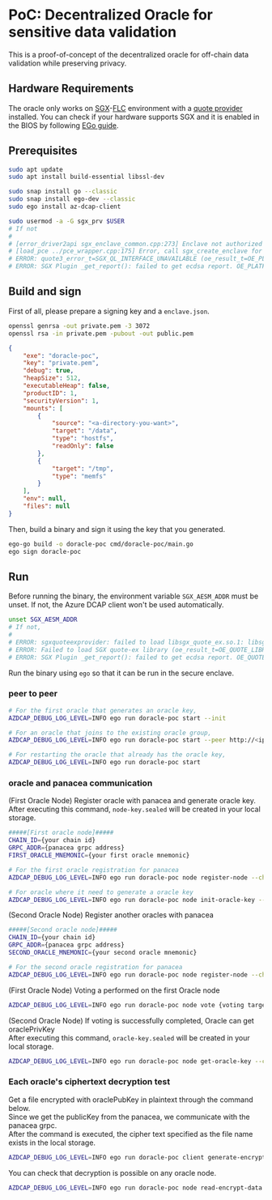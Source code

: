 # PoC: Decentralized Oracle for sensitive data validation

This is a proof-of-concept of the decentralized oracle for off-chain data validation while preserving privacy.


## Hardware Requirements

The oracle only works on [SGX](https://www.intel.com/content/www/us/en/developer/tools/software-guard-extensions/overview.html)-[FLC](https://github.com/intel/linux-sgx/blob/master/psw/ae/ref_le/ref_le.md) environment with a [quote provider](https://docs.edgeless.systems/ego/#/reference/attest) installed.
You can check if your hardware supports SGX and it is enabled in the BIOS by following [EGo guide](https://docs.edgeless.systems/ego/#/getting-started/troubleshoot?id=hardware).


## Prerequisites

```bash
sudo apt update
sudo apt install build-essential libssl-dev

sudo snap install go --classic
sudo snap install ego-dev --classic
sudo ego install az-dcap-client

sudo usermod -a -G sgx_prv $USER
# If not
#
# [error_driver2api sgx_enclave_common.cpp:273] Enclave not authorized to run, .e.g. provisioning enclave hosted in app without access rights to /dev/sgx_provision. You need add the user id to group sgx_prv or run the app as root.
# [load_pce ../pce_wrapper.cpp:175] Error, call sgx_create_enclave for PCE fail [load_pce], SGXError:4004.
# ERROR: quote3_error_t=SGX_QL_INTERFACE_UNAVAILABLE (oe_result_t=OE_PLATFORM_ERROR) [openenclave-src/host/sgx/sgxquote.c:oe_sgx_qe_get_target_info:706]
# ERROR: SGX Plugin _get_report(): failed to get ecdsa report. OE_PLATFORM_ERROR (oe_result_t=OE_PLATFORM_ERROR) [openenclave-src/enclave/sgx/attester.c:_get_report:320]
```


## Build and sign

First of all, please prepare a signing key and a `enclave.json`.
```bash
openssl genrsa -out private.pem -3 3072
openssl rsa -in private.pem -pubout -out public.pem
```
```json
{
	"exe": "doracle-poc",
	"key": "private.pem",
	"debug": true,
	"heapSize": 512,
	"executableHeap": false,
	"productID": 1,
	"securityVersion": 1,
	"mounts": [
		{
			"source": "<a-directory-you-want>",
			"target": "/data",
			"type": "hostfs",
			"readOnly": false
		},
		{
			"target": "/tmp",
			"type": "memfs"
		}
	],
	"env": null,
	"files": null
}
```

Then, build a binary and sign it using the key that you generated.
```bash
ego-go build -o doracle-poc cmd/doracle-poc/main.go
ego sign doracle-poc
```


## Run

Before running the binary, the environment variable `SGX_AESM_ADDR` must be unset.
If not, the Azure DCAP client won't be used automatically.
```bash
unset SGX_AESM_ADDR
# If not,
#
# ERROR: sgxquoteexprovider: failed to load libsgx_quote_ex.so.1: libsgx_quote_ex.so.1: cannot open shared object file: No such file or directory [openenclave-src/host/sgx/linux/sgxquoteexloader.c:oe_sgx_load_quote_ex_library:118]
# ERROR: Failed to load SGX quote-ex library (oe_result_t=OE_QUOTE_LIBRARY_LOAD_ERROR) [openenclave-src/host/sgx/sgxquote.c:oe_sgx_qe_get_target_info:688]
# ERROR: SGX Plugin _get_report(): failed to get ecdsa report. OE_QUOTE_LIBRARY_LOAD_ERROR (oe_result_t=OE_QUOTE_LIBRARY_LOAD_ERROR) [openenclave-src/enclave/sgx/attester.c:_get_report:320]
```

Run the binary using `ego` so that it can be run in the secure enclave.
### peer to peer 
```bash
# For the first oracle that generates an oracle key,
AZDCAP_DEBUG_LOG_LEVEL=INFO ego run doracle-poc start --init

# For an oracle that joins to the existing oracle group,
AZDCAP_DEBUG_LOG_LEVEL=INFO ego run doracle-poc start --peer http://<ip>:<port>

# For restarting the oracle that already has the oracle key,
AZDCAP_DEBUG_LOG_LEVEL=INFO ego run doracle-poc start
```

### oracle and panacea communication

(First Oracle Node) Register oracle with panacea and generate oracle key.<br/>
After executing this command, `node-key.sealed` will be created in your local storage.
```bash
#####[First oracle node]#####
CHAIN_ID={your chain id}
GRPC_ADDR={panacea grpc address}
FIRST_ORACLE_MNEMONIC={your first oracle mnemonic}

# For the first oracle registration for panacea
AZDCAP_DEBUG_LOG_LEVEL=INFO ego run doracle-poc node register-node --chain-id $CHAIN_ID --grpcAddr $GRPC_ADDR --mnemonic "$FIRST_ORACLE_MNEMONIC"

# For oracle where it need to generate a oracle key
AZDCAP_DEBUG_LOG_LEVEL=INFO ego run doracle-poc node init-oracle-key --chain-id $CHAIN_ID --grpcAddr $GRPC_ADDR --mnemonic "$FIRST_ORACLE_MNEMONIC"
```

(Second Oracle Node) Register another oracles with panacea
```bash
#####[Second oracle node]#####
CHAIN_ID={your chain id}
GRPC_ADDR={panacea grpc address}
SECOND_ORACLE_MNEMONIC={your second oracle mnemonic}

# For the second oracle registration for panacea
AZDCAP_DEBUG_LOG_LEVEL=INFO ego run doracle-poc node register-node --chain-id $CHAIN_ID --grpcAddr $GRPC_ADDR --mnemonic "$SECOND_ORACLE_MNEMONIC"
```

(First Oracle Node) Voting a performed on the first Oracle node
```bash
AZDCAP_DEBUG_LOG_LEVEL=INFO ego run doracle-poc node vote {voting target oracle address} --chain-id $CHAIN_ID --grpcAddr $GRPC_ADDR --mnemonic "$FIRST_ORACLE_MNEMONIC" --signer-id $(ego signerid doracle-poc)
```

(Second Oracle Node) If voting is successfully completed, Oracle can get oraclePrivKey<br/>
After executing this command, `oracle-key.sealed` will be created in your local storage.
```bash
AZDCAP_DEBUG_LOG_LEVEL=INFO ego run doracle-poc node get-oracle-key --chain-id $CHAIN_ID --grpcAddr $GRPC_ADDR --mnemonic "$SECOND_ORACLE_MNEMONIC"
```

### Each oracle's ciphertext decryption test
Get a file encrypted with oraclePubKey in plaintext through the command below.<br/>
Since we get the publicKey from the panacea, we communicate with the panacea grpc. <br/>
After the command is executed, the cipher text specified as the file name exists in the local storage.
```bash
AZDCAP_DEBUG_LOG_LEVEL=INFO ego run doracle-poc client generate-encrypt-data "encrypt data sample" --grpcAddr $GRPC_ADDR --output /data/{fileName}
```

You can check that decryption is possible on any oracle node.
```bash
AZDCAP_DEBUG_LOG_LEVEL=INFO ego run doracle-poc node read-encrypt-data /data/{fileName}
```
